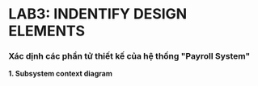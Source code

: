 # LAB3: INDENTIFY DESIGN ELEMENTS
### Xác dịnh các phần tử thiết kế của hệ thống "Payroll System"

**1. Subsystem context diagram**
